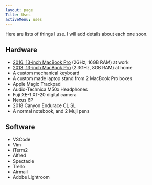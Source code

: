 ```yaml
---
layout: page
Title: Uses
activeMenu: uses
---
```


Here are lists of things I use. I will add details about each one soon.

## Hardware

- [2016, 13-inch MacBook Pro](https://support.apple.com/kb/SP747?locale=en_US) (2GHz, 16GB RAM) at work
- [2013, 13-inch MacBook Pro](https://support.apple.com/kb/SP691?locale=en_US) (2.3GHz, 8GB RAM) at home
- A custom mechanical keyboard
- A custom made laptop stand from 2 MacBook Pro boxes
- Apple Magic Trackpad
- Audio-Technica M50x Headphones
- Fuji ~~XE-1~~ XT-20 digital camera
- Nexus 6P
- 2018 Canyon Endurace CL SL
- A normal notebook, and 2 Muji pens

## Software

- VSCode
- Vim
- iTerm2
- Alfred
- Spectacle
- Trello
- Airmail
- Adobe Lightroom
